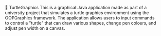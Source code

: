 🐢 TurtleGraphics
This is a graphical Java application made as part of a university project that simulates a turtle graphics environment using the OOPGraphics framework. The application allows users to input commands to control a "turtle" that can draw various shapes, change pen colours, and adjust pen width on a canvas.

